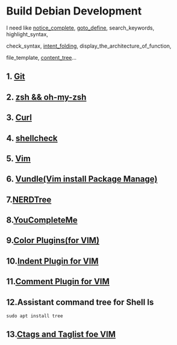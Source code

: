 # Build Debian Development

I need like [notice_complete](https://gist.github.com/SofijaErkin/9318ecb63460400c8b3876cce6c2bf25), [goto_define](https://gist.github.com/SofijaErkin/9318ecb63460400c8b3876cce6c2bf25#goto-defines), search_keywords, highlight_syntax,

check_syntax, [intent_folding](https://gist.github.com/SofijaErkin/5f6c9e3ee851c415d181ac6dca78244a), display_the_architecture_of_function,

file_template, [content_tree](https://gist.github.com/SofijaErkin/ae3505742a431c343f54a9a995fd7e2b)...

## 1. [Git](https://gist.github.com/SofijaErkin/2b70beb264de57c9f8f7c80517766a89)

## 2. [zsh && oh-my-zsh](https://gist.github.com/SofijaErkin/ac6a0e4294d5d29ebd4557eca21c77ce)

## 3. [Curl](https://www.cyberithub.com/how-to-install-curl-on-debian-10-11-in-6-easy-steps/)

## 4. [shellcheck](https://gist.github.com/SofijaErkin/38e9738c6a9225901c70ceb4c9049fee)

## 5. [Vim](https://gist.github.com/SofijaErkin/6b836186f81184d5913ca791a32a7b55)

## 6. [Vundle(Vim install Package Manage)](https://gist.github.com/SofijaErkin/f8eafbc87f3a174e17e49ffd1a2c727d)

## 7.[NERDTree](https://gist.github.com/SofijaErkin/ae3505742a431c343f54a9a995fd7e2b)

## 8.[YouCompleteMe](https://gist.github.com/SofijaErkin/9318ecb63460400c8b3876cce6c2bf25)

## 9.[Color Plugins(for VIM)](https://gist.github.com/SofijaErkin/c380d13ce0725d134f073686a2eb994b#color-plugins-for-vim)

## 10.[Indent Plugin for VIM](https://gist.github.com/SofijaErkin/c380d13ce0725d134f073686a2eb994b#indent-plugin-for-vim)

## 11.[Comment Plugin for VIM](https://gist.github.com/SofijaErkin/c380d13ce0725d134f073686a2eb994b#comment-plugin-for-vim)

## 12.Assistant command tree for Shell ls

    sudo apt install tree

## 13.[Ctags and Taglist foe VIM](https://gist.github.com/SofijaErkin/f9c5a930ba4bd7bae2d63dcf988f6f0e)
